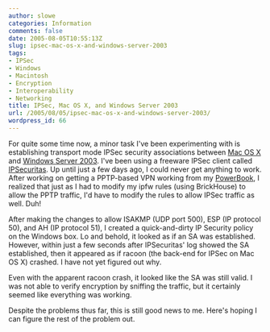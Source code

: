 ```yaml
---
author: slowe
categories: Information
comments: false
date: 2005-08-05T10:55:13Z
slug: ipsec-mac-os-x-and-windows-server-2003
tags:
- IPSec
- Windows
- Macintosh
- Encryption
- Interoperability
- Networking
title: IPSec, Mac OS X, and Windows Server 2003
url: /2005/08/05/ipsec-mac-os-x-and-windows-server-2003/
wordpress_id: 66
---
```


For quite some time now, a minor task I've been experimenting with is establishing transport mode IPSec security associations between [Mac OS X](http://www.apple.com/macosx/) and [Windows Server 2003](http://www.microsoft.com/windowsserver2003/default.mspx). I've been using a freeware IPSec client called [IPSecuritas](http://www.lobotomo.com/products/IPSecuritas/). Up until just a few days ago, I could never get anything to work. After working on getting a PPTP-based VPN working from my [PowerBook](http://www.apple.com/powerbook/), I realized that just as I had to modify my ipfw rules (using BrickHouse) to allow the PPTP traffic, I'd have to modify the rules to allow IPSec traffic as well. Duh!

After making the changes to allow ISAKMP (UDP port 500), ESP (IP protocol 50), and AH (IP protocol 51), I created a quick-and-dirty IP Security policy on the Windows box. Lo and behold, it looked as if an SA was established. However, within just a few seconds after IPSecuritas' log showed the SA established, then it appeared as if racoon (the back-end for IPSec on Mac OS X) crashed. I have not yet figured out why.

Even with the apparent racoon crash, it looked like the SA was still valid. I was not able to verify encryption by sniffing the traffic, but it certainly seemed like everything was working.

Despite the problems thus far, this is still good news to me. Here's hoping I can figure the rest of the problem out.
